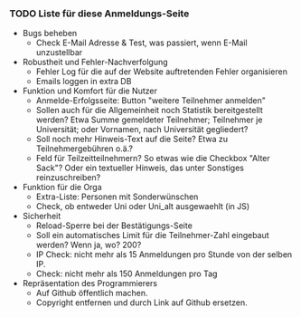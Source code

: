 ### TODO Liste für diese Anmeldungs-Seite

* Bugs beheben
  * Check E-Mail Adresse & Test, was passiert, wenn E-Mail unzustellbar
* Robustheit und Fehler-Nachverfolgung
  * Fehler Log für die auf der Website auftretenden Fehler organisieren
  * Emails loggen in extra DB
* Funktion und Komfort für die Nutzer
  * Anmelde-Erfolgsseite: Button "weitere Teilnehmer anmelden"
  * Sollen auch für die Allgemeinheit noch Statistik bereitgestellt werden? Etwa Summe gemeldeter Teilnehmer; Teilnehmer je Universität;  oder  Vornamen, nach Universität gegliedert?
  * Soll noch mehr Hinweis-Text auf die Seite? Etwa zu Teilnehmergebühren o.ä.?
  * Feld für Teilzeitteilnehmern? So etwas wie die Checkbox "Alter Sack"? Oder ein textueller Hinweis, das unter Sonstiges reinzuschreiben?
* Funktion für die Orga
  * Extra-Liste: Personen mit Sonderwünschen
  * Check, ob entweder Uni oder Uni_alt ausgewaehlt (in JS)
* Sicherheit
  * Reload-Sperre bei der Bestätigungs-Seite
  * Soll ein automatisches Limit für die Teilnehmer-Zahl eingebaut werden? Wenn ja, wo? 200?
  * IP Check: nicht mehr als 15 Anmeldungen pro Stunde von der selben IP.
  * Check: nicht mehr als 150 Anmeldungen pro Tag
* Repräsentation des Programmierers
  * Auf Github öffentlich machen.
  * Copyright entfernen und durch Link auf Github ersetzen.

